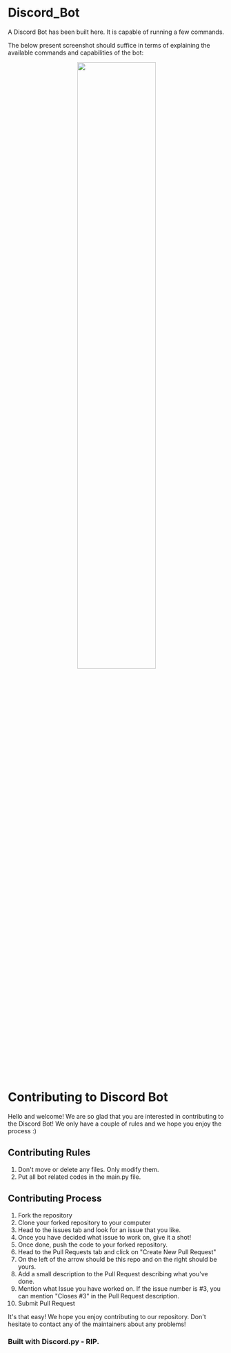 # Discord_Bot
A Discord Bot has been built here. It is capable of running a few commands.

The below present screenshot should suffice in terms of explaining the available commands and capabilities of the bot:

<div align="center">
<img height="60%" width="60%" src="https://user-images.githubusercontent.com/77844663/142759970-833fb385-d6ae-49f3-b735-ffc7e8b0ad44.png"/>
</div>

# Contributing to Discord Bot
Hello and welcome! We are so glad that you are interested in contributing to the Discord Bot!
We only have a couple of rules and we hope you enjoy the process :)

## Contributing Rules
1. Don't move or delete any files. Only modify them.
2. Put all bot related codes in the main.py file.

## Contributing Process
1. Fork the repository
2. Clone your forked repository to your computer
3. Head to the issues tab and look for an issue that you like.
4. Once you have decided what issue to work on, give it a shot!
5. Once done, push the code to your forked repository.
6. Head to the Pull Requests tab and click on "Create New Pull Request"
7. On the left of the arrow should be this repo and on the right should be yours.
8. Add a small description to the Pull Request describing what you've done.
9. Mention what Issue you have worked on. If the issue number is #3, you can mention "Closes #3" in the Pull Request description.
10. Submit Pull Request

It's that easy! We hope you enjoy contributing to our repository. Don't hesitate to contact any of the maintainers about any problems!


### Built with Discord.py - RIP.
